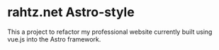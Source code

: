 # rahtz.net Astro-style

This a project to refactor my professional website currently built using vue.js into the Astro framework. 